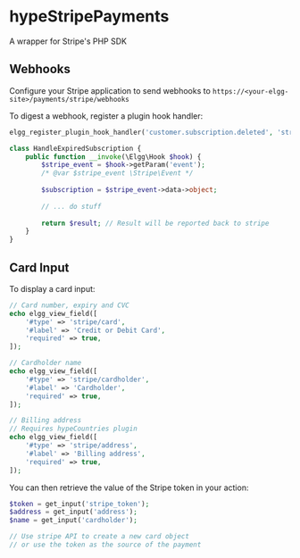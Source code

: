 hypeStripePayments
==================

A wrapper for Stripe's PHP SDK

## Webhooks

Configure your Stripe application to send webhooks to ```https://<your-elgg-site>/payments/stripe/webhooks```

To digest a webhook, register a plugin hook handler:

```php
elgg_register_plugin_hook_handler('customer.subscription.deleted', 'stripe', HandleExpiredSubscription::class);

class HandleExpiredSubscription {
	public function __invoke(\Elgg\Hook $hook) {
		$stripe_event = $hook->getParam('event');
		/* @var $stripe_event \Stripe\Event */
		
		$subscription = $stripe_event->data->object;
		
		// ... do stuff
		
		return $result; // Result will be reported back to stripe
	}
}

```

## Card Input

To display a card input:

```php
// Card number, expiry and CVC
echo elgg_view_field([
	'#type' => 'stripe/card',
	'#label' => 'Credit or Debit Card',
	'required' => true,
]);

// Cardholder name
echo elgg_view_field([
	'#type' => 'stripe/cardholder',
	'#label' => 'Cardholder',
	'required' => true,
]);

// Billing address
// Requires hypeCountries plugin
echo elgg_view_field([
	'#type' => 'stripe/address',
	'#label' => 'Billing address',
	'required' => true,
]);
```

You can then retrieve the value of the Stripe token in your action:

```php
$token = get_input('stripe_token');
$address = get_input('address');
$name = get_input('cardholder');

// Use stripe API to create a new card object
// or use the token as the source of the payment
```